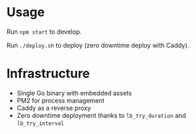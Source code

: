 # Usage

Run `npm start` to develop.

Run `./deploy.sh` to deploy (zero downtime deploy with Caddy).

# Infrastructure

- Single Go binary with embedded assets
- PM2 for process management
- Caddy as a reverse proxy
- Zero downtime deployment thanks to `lb_try_duration` and `lb_try_interval`